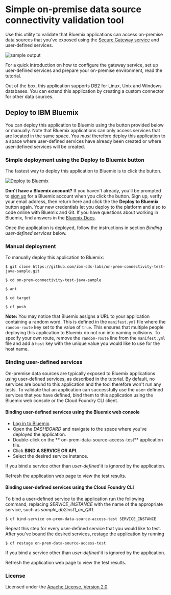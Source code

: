# Simple on-premise data source connectivity validation tool

Use this utility to validate that Bluemix applications can access on-premise data sources that you've exposed using the [Secure Gateway service](https://console.ng.bluemix.net/catalog/secure-gateway) and user-defined services.

![sample output](https://raw.githubusercontent.com/wiki/ibm-cds-labs/on-prem-connectivity-test-java-sample/images/BM_sample_app_output.png)  

For a quick introduction on how to configure the gateway service, set up user-defined services and prepare your on-premise environment, read the tutorial.

Out of the box, this application supports DB2 for Linux, Unix and Windows databases. You can extend this application by creating a custom connector for other data sources.

## Deploy to IBM Bluemix

You can deploy this application to Bluemix using the button provided below or manually. Note that Bluemix applications can only access services that are located in the same space. You 
*must* therefore deploy this application to a space where user-defined services have already been created or where user-defined services will be created.

### Simple deployment using the Deploy to Bluemix button

The fastest way to deploy this application to Bluemix is to click the button. 

[![Deploy to Bluemix](https://hub.jazz.net/deploy/button_x2.png)](https://bluemix.net/deploy?repository=https://github.com/ibm-cds-labs/on-prem-connectivity-test-java-sample)

**Don't have a Bluemix account?** If you haven't already, you'll be prompted to [sign up](http://www.ibm.com/cloud-computing/bluemix/) for a Bluemix account when you click the button.  Sign up, verify your email address, then return here and click the the **Deploy to Bluemix** button again. Your new credentials let you deploy to the platform and also to code online with Bluemix and Git. If you have questions about working in Bluemix, find answers in the [Bluemix Docs](https://www.ng.bluemix.net/docs/).

Once the application is deployed, follow the instructions in section *Binding user-defined services* below.

### Manual deployment

To manually deploy this application to Bluemix:

    $ git clone https://github.com/ibm-cds-labs/on-prem-connectivity-test-java-sample.git

    $ cd on-prem-connectivity-test-java-sample

    $ ant 

    $ cd target

    $ cf push

**Note:** You may notice that Bluemix assigns a URL to your application containing a random word. This is defined in the `manifest.yml` file where the `random-route` key set to the value of `true`. This ensures that multiple people deploying this application to Bluemix do not run into naming collisions. To specify your own route, remove the `random-route` line from the `manifest.yml` file and add a `host` key with the unique value you would like to use for the host name.

### Binding user-defined services

On-premise data sources are typically exposed to Bluemix applications using user-defined services, as described in the tutorial. By default, no services are bound to this application and the tool therefore won't run any tests. To validate that an application can successfully use the user-defined services that you have defined, bind them to this application using the Bluemix web console or the Cloud Foundry CLI client.

#### Binding user-defined services using the Bluemix web console
  * [Log in to Bluemix](https://console.ng.bluemix.net/).
  * Open the *DASHBOARD* and navigate to the space where you've deployed the application.
  * Double-click on the ** on-prem-data-source-access-test** application tile.
  * Click **BIND A SERVICE OR API**.
  * Select the desired service instance.

If you bind a service other than *user-defined* it is ignored by the application.

Refresh the application web page to view the test results.  

#### Binding user-defined services using the Cloud Foundry CLI

To bind a user-defined service to the application run the following command, replacing *SERVICE_INSTANCE* with the name of the appropriate service, such as *sample_db2inst1_on_QA1*.

    $ cf bind-service on-prem-data-source-access-test SERVICE_INSTANCE

Repeat this step for every user-defined service that you would like to test. After you've bound the desired services, restage the application by running

    $ cf restage on-prem-data-source-access-test

If you bind a service other than *user-defined* it is ignored by the application.

Refresh the application web page to view the test results.  



### License

Licensed under the [Apache License, Version 2.0](https://github.com/ibm-cds-labs/on-prem-connectivity-test-java-sample/blob/master/LICENSE).
